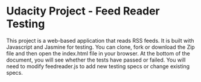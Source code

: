# Udacity Project - Feed Reader Testing

This project is a web-based application that reads RSS feeds. It is built with Javascript and Jasmine for testing. You can clone, fork or download the Zip file and then open the index.html file in your browser. At the bottom of the document, you will see whether the tests have passed or failed. You will need to modify feedreader.js to add new testing specs or change existing specs.


